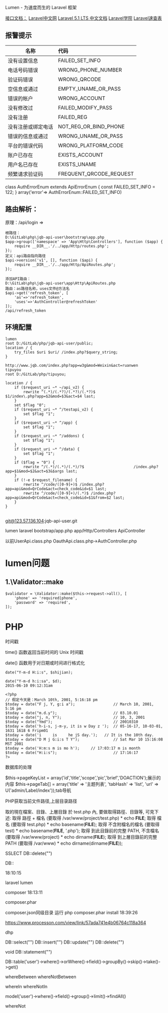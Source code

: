 Lumen - 为速度而生的 Laravel 框架


[接口文档：](http://doc.jingqubao.com/ "")
[Laravel中文网](http://www.golaravel.com/ "")
[Laravel 5.1 LTS 中文文档](http://laravel-china.org/docs/5.1 "")
[Laravel学院](http://laravelacademy.org/ "")
[Laravel速查表]( "https://cs.phphub.org/#db")
[]( "")
[]( "")

## 报警提示

| 名称 | 代码 |
| -----|:---- |
| 没有设置信息   |   FAILED_SET_INFO |
| 电话号码错误   |   WRONG_PHONE_NUMBER |
| 验证码错误   |   WRONG_QRCODE |
| 空信息或通过   |   EMPTY_UNAME_OR_PASS |
| 错误的帐户   |   WRONG_ACCOUNT |
| 没有修改过   |   FAILED_MODIFY_PASS |
| 没有注册   |   FAILED_REG |
| 没有注册或绑定电话   |   NOT_REG_OR_BIND_PHONE |
| 错误的信息或通过   |   WRONG_UNAME_OR_PASS |
| 平台的错误代码   |   WRONG_PLATFORM_CODE |
| 账户已存在  |   EXISTS_ACCOUNT |
| 用户名已存在   |   EXISTS_UNAME |
| 频繁请求验证码   |   FREQUENT_QRCODE_REQUEST |

class AuthErrorEnum extends ApiErrorEnum {
    const FAILED_SET_INFO = 122;
}
array('error'=>  AuthErrorEnum::FAILED_SET_INFO)

## 路由解析：
原理：/api/login =>
```
根路径：
D:\GitLab\php\jqb-api-user\bootstrap\app.php
$app->group(['namespace' => 'App\Http\Controllers'], function ($app) {
    require __DIR__.'/../app/Http/routes.php';
});
定义：api路由指向路径
$api->version('v1', [], function ($api) {
    require __DIR__.'/../app/Http/ApiRoutes.php';
});

添加API路由：
D:\GitLab\php\jqb-api-user\app\Http\ApiRoutes.php
路由：as路径名称，uses文件@方法名
$api->get('refresh_token', [
    'as'=>'refresh_token',
    'uses'=>'AuthController@refreshToken'
]);
/api/refresh_token
```
## 环境配置

```
lumen
root D:/GitLab/php/jqb-api-user/public;
location / {
    try_files $uri $uri/ /index.php?$query_string;
}

http://www.jqb.com/index.php?app=w3g&mod=Weixin&act=ruanwen
tipuyou
root D:/GitLab/php/tipuyou;

location / {
    if ($request_uri ~* ~/api_v2) {
        rewrite ^(.*)/(.*?)/(.*?)/(.*?)$                         $1/index\.php?app=$2&mod=$3&act=$4 last;
    }
    set $flag "0";
    if ($request_uri ~* ^/testapi_v2) {
        set $flag "1";
    }
    if ($request_uri ~* ^/app) {
        set $flag "1";
    }
    if ($request_uri ~* ^/addons) {
        set $flag "1";
    }
    if ($request_uri ~* ^/data) {
        set $flag "1";
    }
    if ($flag = "0") {
        rewrite ^/(.*)/(.*)/(.*)/?$                      /index.php?app=$1&mod=$2&act=$3&$args last;
    }
    if (!-e $request_filename) {
        rewrite ^/code/([0-9]+)$ /index.php?app=api&mod=QrCode&act=check_code&id=$1 last;
        rewrite ^/code/([0-9]+)/(.*)$ /index.php?app=api&mod=QrCode&act=check_code&id=$1&from=$2 last;
    }
}
```


##
git@123.57.136.104:jqb-api-user.git

lumen
laravel
bootstrap/app.php
app/Http/Controllers
ApiController

以前UserApi.class.php
OauthApi.class.php->AuthController.php






# lumen问题
## 1.\Validator::make
```
$validator = \Validator::make($this->request->all(), [
    'phone' => 'required|phone',
    'password' => 'required',
]);
```

# PHP

时间戳

time() 函数返回当前时间的 Unix 时间戳

date() 函数用于对日期或时间进行格式化
```
date("Y-m-d H:i:s", $shijian);

date("Y-m-d h:i:sa", $d);
2015-06-10 09:12:31am

<?php
// 假定今天是：March 10th, 2001, 5:16:18 pm
$today = date("F j, Y, g:i a");                 // March 10, 2001, 5:16 pm
$today = date("m.d.y");                         // 03.10.01
$today = date("j, n, Y");                       // 10, 3, 2001
$today = date("Ymd");                           // 20010310
$today = date('h-i-s, j-m-y, it is w Day z ');  // 05-16-17, 10-03-01, 1631 1618 6 Fripm01
$today = date('i	 is 	he jS day.');   // It is the 10th day.
$today = date("D M j G:i:s T Y");               // Sat Mar 10 15:16:08 MST 2001
$today = date('H:m:s m is mo h');     // 17:03:17 m is month
$today = date("H:i:s");                         // 17:16:17
?>
```
数据库的处理

$this->pageKeyList = array('id','title','scope','pic','brief','DOACTION');展示的内容
$this->pageTab[] = array('title' => '主题列表', 'tabHash' => 'list', 'url' => U('admin/Label/index'));tab导航




PHP获取当前文件路径,上层目录路径

取的現在檔案、目錄、上層目錄
於 test.php 內, 要做取得路徑、目錄等, 可見下述:
取得 路徑 + 檔名 (要取得 /var/www/project/test.php)
    * echo __FILE__;
取得 檔名 (要取得 test.php)
    * echo basename(__FILE__);
取得 不含附檔名的檔名 (要取得 test)
    * echo basename(__FILE__, '.php');
取得 到此目錄前的完整 PATH, 不含檔名 (要取得 /var/www/project)
    * echo dirname(__FILE__);
取得 到上層目錄前的完整 PATH (要取得 /var/www)
    * echo dirname(dirname(__FILE__));











SSLECT
DB::delete("")

DB::


18:10:15

laravel
lumen

composer
18:13:11

composer.phar

composer.json同级目录
运行
php composer.phar install
18:39:26

https://www.processon.com/view/link/57ada741e4b06764c118a364

dhp

DB::select("")
DB::insert("")
DB::update("")
DB::delete("")

void DB::statement("")


DB::table('user')->where()->orWhere()->field()->groupBy()->skip()->take()->get()

whereBetween
whereNotBetween

whereIn
whereNotIn


model('user')->where()->field()->group()->limit()->findAll()



whereNot
